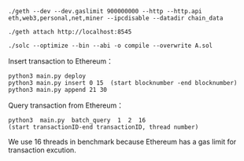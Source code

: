 ```
./geth --dev --dev.gaslimit 900000000 --http --http.api eth,web3,personal,net,miner --ipcdisable --datadir chain_data
```

```
./geth attach http://localhost:8545
```

```
./solc --optimize --bin --abi -o compile --overwrite A.sol
```

Insert transaction to Ethereum：

```
python3 main.py deploy
python3 main.py insert 0 15  (start blocknumber -end blocknumber)
python3 main.py append 21 30
```

Query transaction from Ethereum：

```
python3  main.py  batch_query  1  2  16
(start transactionID-end transactionID, thread number)
```

We use 16 threads in benchmark because Ethereum has a gas limit for transaction excution.
